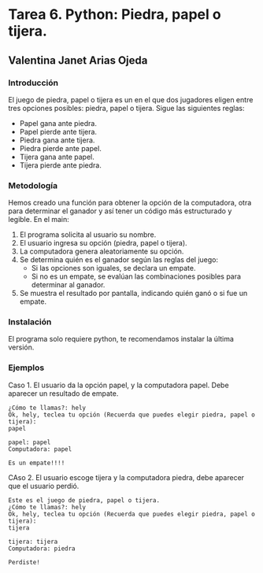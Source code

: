 # Tarea 6. Python: Piedra, papel o tijera.
## Valentina Janet Arias Ojeda
### Introducción

El juego de piedra, papel o tijera es un en el que dos jugadores eligen entre tres opciones posibles: piedra, papel o tijera. Sigue las siguientes reglas:

- Papel gana ante piedra.
- Papel pierde ante tijera.
- Piedra gana ante tijera.
- Piedra pierde ante papel.
- Tijera gana ante papel.
- Tijera pierde ante piedra.

### Metodología
Hemos creado una función para obtener la opción de la computadora, otra para determinar el ganador y así tener un código más estructurado y legible.
En el main:
1. El programa solicita al usuario su nombre.
2. El usuario ingresa su opción (piedra, papel o tijera).
3. La computadora genera aleatoriamente su opción.
4. Se determina quién es el ganador según las reglas del juego:
   - Si las opciones son iguales, se declara un empate.
   - Si no es un empate, se evalúan las combinaciones posibles para determinar al ganador.
5. Se muestra el resultado por pantalla, indicando quién ganó o si fue un empate.

### Instalación

El programa solo requiere python, te recomendamos instalar la última versión.

### Ejemplos

Caso 1. El usuario da la opción papel, y la computadora papel. Debe aparecer un resultado de empate.


```
¿Cómo te llamas?: hely
Ok, hely, teclea tu opción (Recuerda que puedes elegir piedra, papel o tijera):
papel

papel: papel
Computadora: papel

Es un empate!!!!

```

CAso 2. El usuario escoge tijera y la computadora piedra, debe aparecer que el usuario perdió.


```
Este es el juego de piedra, papel o tijera.
¿Cómo te llamas?: hely  
Ok, hely, teclea tu opción (Recuerda que puedes elegir piedra, papel o tijera):
tijera

tijera: tijera
Computadora: piedra

Perdiste!

```


